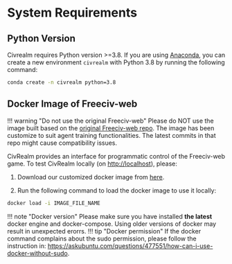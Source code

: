 # System Requirements


## Python Version
Civrealm requires Python version >=3.8. If you are using [Anaconda](https://www.anaconda.com/data-science-platform), you can create a new environment `civrealm` with Python 3.8 by running the following command:
```bash
conda create -n civrealm python=3.8
```

## Docker Image of Freeciv-web
!!! warning "Do not use the original Freeciv-web" 
    Please do NOT use the image built based on the [original Freeciv-web repo](https://github.com/freeciv/freeciv-web). The image has been customize to suit agent training functionalities. The latest commits in that repo might cause compatibility issues.

CivRealm provides an interface for programmatic control of the Freeciv-web game. To test CivRealm locally (on <http://localhost>), please:

1. Download our customized docker image from [here](https://drive.google.com/file/d/1tf32JpwqGN7AtUPe0Q4fIRkE4icSM-51/view?usp=sharing).

2. Run the following command to load the docker image to use it locally:
```bash
docker load -i IMAGE_FILE_NAME
```

!!! note "Docker version"
    Please make sure you have installed **the latest** docker engine and docker-compose. Using older versions of docker may result in unexpected erorrs.
!!! tip "Docker permission"
    If the docker command complains about the sudo permission, please follow the instruction in: https://askubuntu.com/questions/477551/how-can-i-use-docker-without-sudo.
